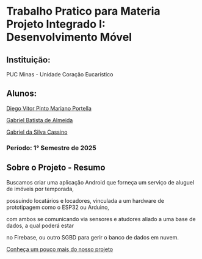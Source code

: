 # Trabalho Pratico para Materia Projeto Integrado I: Desenvolvimento Móvel 
## Instituição:
PUC Minas - Unidade Coração Eucarístico 
## Alunos:
[Diego Vitor Pinto Mariano Portella](https://github.com/diegovitorportella)

[Gabriel Batista de Almeida](https://github.com/GabrielBatistadeAlmeida)

[Gabriel da Silva Cassino](https://github.com/kasshinokun)

### Período: 1° Semestre de 2025

## Sobre o Projeto - Resumo
Buscamos criar uma aplicação Android que forneça um serviço de aluguel de imóveis por temporada, 

possuindo locatários e locadores, vinculada a um hardware de prototipagem como o ESP32 ou Arduino, 

com ambos se comunicando via sensores e atudores aliado a uma base de dados, a qual poderá estar 

no Firebase, ou outro SGBD para gerir o banco de dados em nuvem.

[Conheça um pouco mais do nosso projeto](https://github.com/kasshinokun/Projeto-Integrado-Desenvolvimento-Movel/blob/main/Rent_a_House_App/Releases/)
